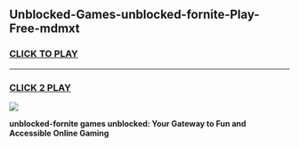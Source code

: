 
## Unblocked-Games-unblocked-fornite-Play-Free-mdmxt
<h3>
<a href="https://premium76.site?title=unblocked-fornite&ref=18A1">CLICK TO PLAY</a></h3>
<hr>

<h3>
<a href="https://premium76.site?title=unblocked-fornite&ref=18A1">CLICK 2 PLAY</a>
  
</h3>

<a href="https://premium76.site?title=unblocked-fornite&ref=18A1"><img src="https://clearcache.store/games.png"></a>


**unblocked-fornite games unblocked: Your Gateway to Fun and Accessible Online Gaming**
